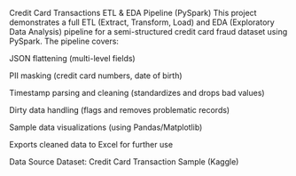 Credit Card Transactions ETL & EDA Pipeline (PySpark)
This project demonstrates a full ETL (Extract, Transform, Load) and EDA (Exploratory Data Analysis) pipeline for a semi-structured credit card fraud dataset using PySpark. The pipeline covers:

JSON flattening (multi-level fields)

PII masking (credit card numbers, date of birth)

Timestamp parsing and cleaning (standardizes and drops bad values)

Dirty data handling (flags and removes problematic records)

Sample data visualizations (using Pandas/Matplotlib)

Exports cleaned data to Excel for further use


Data Source
Dataset: Credit Card Transaction Sample (Kaggle)
